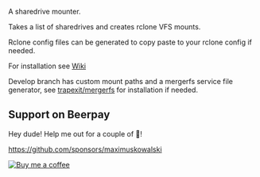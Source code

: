 A sharedrive mounter.

Takes a list of sharedrives and creates rclone VFS mounts.

Rclone config files can be generated to copy paste to your rclone config if needed.

For installation see [Wiki](https://github.com/maximuskowalski/smount/wiki/Install) 

Develop branch has custom mount paths and a mergerfs service file generator, see [trapexit/mergerfs](https://github.com/trapexit/mergerfs) for installation if needed.

## Support on Beerpay
Hey dude! Help me out for a couple of :beers:!

https://github.com/sponsors/maximuskowalski

[![Buy me a coffee][buymeacoffee-shield]][buymeacoffee]

[buymeacoffee-shield]: https://www.buymeacoffee.com/assets/img/guidelines/download-assets-sm-2.svg
[buymeacoffee]: https://github.com/sponsors/maximuskowalski
